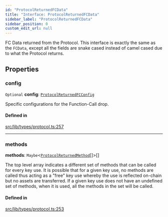 ```yaml
---
id: "ProtocolReturnedFCData"
title: "Interface: ProtocolReturnedFCData"
sidebar_label: "ProtocolReturnedFCData"
sidebar_position: 0
custom_edit_url: null
---
```


FC Data returned from the Protocol. This interface is exactly the same as the `FCData`, except all the fields are
snake cased instead of camel cased due to what the Protocol returns.

## Properties

### config

 `Optional` **config**: [`ProtocolReturnedFCConfig`](ProtocolReturnedFCConfig.md)

Specific configurations for the Function-Call drop.

#### Defined in

[src/lib/types/protocol.ts:257](https://github.com/keypom/keypom-js/blob/ffd9284/src/lib/types/protocol.ts#L257)

___

### methods

 **methods**: `Maybe`<[`ProtocolReturnedMethod`](ProtocolReturnedMethod.md)[]\>[]

The top level array indicates a different set of methods that can be called for every key use. It is possible that for a given key use, no methods are called thus acting as a "free" key use whereby the use is reflected on-chain but no assets are transferred. 
If a given key use does not have an undefined set of methods, when it is used, all the methods in the set will be called.

#### Defined in

[src/lib/types/protocol.ts:253](https://github.com/keypom/keypom-js/blob/ffd9284/src/lib/types/protocol.ts#L253)

